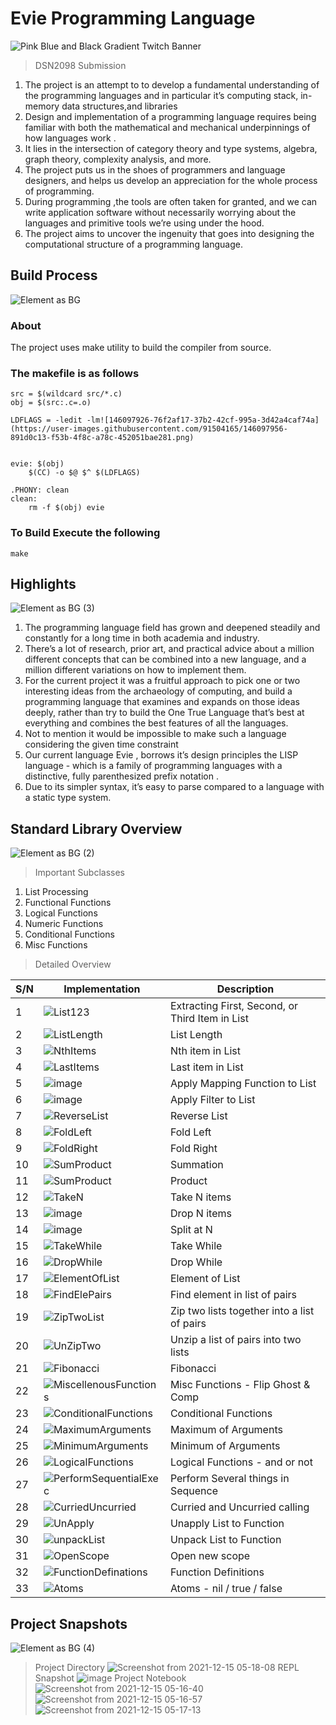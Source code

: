 # Evie Programming Language
![Pink Blue and Black Gradient Twitch Banner](https://user-images.githubusercontent.com/91504165/146093689-11703912-c566-4404-975a-72e24b47708e.png)
> DSN2098 Submission
1. The project is an attempt to to develop a fundamental understanding of the programming languages and in particular it’s computing stack, in-memory data structures,and libraries
2. Design and implementation of a programming language requires being familiar with both the mathematical and mechanical underpinnings of how languages work . 
3. It lies in the intersection of category theory and type systems, algebra, graph theory, complexity analysis, and more. 
4. The project  puts us in the shoes of programmers and language designers, and helps us develop an appreciation for the whole process of programming.
5. During programming ,the tools are often taken for granted, and we can write application software without necessarily worrying about the languages and primitive tools we’re using under the hood. 
6. The project aims to uncover the ingenuity that goes into designing the computational structure of a programming language.
## Build Process
![Element as BG](https://user-images.githubusercontent.com/91504165/146094391-f1d7625c-7ae0-4e9d-bbda-3b57d193429a.png)
### About
The project uses make utility to build the compiler from source.

### The makefile is as follows 
```
src = $(wildcard src/*.c)
obj = $(src:.c=.o)

LDFLAGS = -ledit -lm![146097926-76f2af17-37b2-42cf-995a-3d42a4caf74a](https://user-images.githubusercontent.com/91504165/146097956-891d0c13-f53b-4f8c-a78c-452051bae281.png)


evie: $(obj)
	$(CC) -o $@ $^ $(LDFLAGS)

.PHONY: clean
clean:
	rm -f $(obj) evie

```

### To Build Execute the following

```make```
## Highlights
![Element as BG (3)](https://user-images.githubusercontent.com/91504165/146094408-60d8879e-2947-472f-af05-fc0ab0624894.png)

1. The programming language field has grown and deepened steadily and constantly for a long time in both academia and industry. 
2. There’s a lot of research, prior art, and practical advice about a million different concepts that can be combined into a new language, and a million different variations on how to implement them.
3. For the current project it was a fruitful approach to pick one or two interesting ideas from the archaeology of computing, and build a programming language that examines and expands on those ideas deeply, rather than try to build the One True Language that’s best at everything and combines the best features of all the languages. 
4. Not to mention it would be impossible to make such a language considering the given time constraint
5. Our current language Evie , borrows it’s design principles the LISP language - which is a family of programming languages with a distinctive, fully parenthesized prefix notation . 
6. Due to its simpler syntax, it’s easy to parse compared to a language with a static type system.

## Standard Library Overview
![Element as BG (2)](https://user-images.githubusercontent.com/91504165/146094420-883a2a8d-5f55-4fb2-827b-82efc9ec8cf5.png)

>Important Subclasses
1. List Processing
2. Functional Functions
3. Logical Functions
4. Numeric Functions
5. Conditional Functions
6. Misc Functions

>Detailed Overview

| S/N |Implementation|Description|
|--|--|--|
| 1 | ![List123](https://user-images.githubusercontent.com/91504165/146090873-c6885622-1951-4d25-be8a-41af82aee51e.png)| Extracting First, Second, or Third Item in List |
| 2 | ![ListLength](https://user-images.githubusercontent.com/91504165/146090928-5dca693d-ab2a-4623-a4f0-1bdac427293b.png) | List Length |
| 3 |![NthItems](https://user-images.githubusercontent.com/91504165/146090942-d3498519-1030-4156-85b6-4446647ae474.png)  | Nth item in List |
| 4 | ![LastItems](https://user-images.githubusercontent.com/91504165/146090967-9dbb8860-144e-42c3-9506-ee68c81af6bd.png) | Last item in List |
| 5 | ![image](https://user-images.githubusercontent.com/91504165/146092226-c8f46c0d-819b-4805-a4fc-397e1a51f345.png)| Apply Mapping Function to List |
| 6 | ![image](https://user-images.githubusercontent.com/91504165/146092248-e3c6359e-3e7a-421c-9678-85cd8c715fa4.png) | Apply Filter to List |
| 7 | ![ReverseList](https://user-images.githubusercontent.com/91504165/146091629-b8b1df71-392d-4018-877a-98f96d8ee843.png) | Reverse List |
| 8 | ![FoldLeft](https://user-images.githubusercontent.com/91504165/146091069-015c1900-5c9c-4f49-ac4d-e8087d23d778.png) | Fold Left |
| 9 | ![FoldRight](https://user-images.githubusercontent.com/91504165/146091082-5d65cc00-5139-458e-adcc-be08bd64f140.png) | Fold Right |
| 10 | ![SumProduct](https://user-images.githubusercontent.com/91504165/146091098-822f88e1-7a66-42d0-a9bc-12b01473d8b6.png) | Summation |
| 11 | ![SumProduct](https://user-images.githubusercontent.com/91504165/146091112-d9d7cf2e-48db-4a11-b8af-7a93c23202bd.png) | Product |
| 12 | ![TakeN](https://user-images.githubusercontent.com/91504165/146091119-10bdb20e-1e11-46af-859f-9e189dd6bfce.png) | Take N items |
| 13 | ![image](https://user-images.githubusercontent.com/91504165/146092399-e5bc3f2f-9b10-4c9f-917f-cc8f795d4e62.png) | Drop N items |
| 14 | ![image](https://user-images.githubusercontent.com/91504165/146092431-903ae9b3-e34e-4f32-ae67-6b6f84947812.png)  | Split at N |
| 15 |![TakeWhile](https://user-images.githubusercontent.com/91504165/146091155-ef324cfe-e6ae-404f-9e3d-62f61605ed52.png)  | Take While |
| 16 | ![DropWhile](https://user-images.githubusercontent.com/91504165/146091195-2723c89b-7c23-418c-9879-b8c47e6a7cee.png) | Drop While |
| 17 | ![ElementOfList](https://user-images.githubusercontent.com/91504165/146091209-e78d555e-9ca6-44c8-923f-8a12c026a555.png) | Element of List |
| 18 | ![FindElePairs](https://user-images.githubusercontent.com/91504165/146091501-21ef525f-857c-41a0-bf99-94c078fcb8ba.png) | Find element in list of pairs |
| 19 | ![ZipTwoList](https://user-images.githubusercontent.com/91504165/146091486-b5837d83-d3d0-46b8-9e7e-22ff601cd0e4.png) | Zip two lists together into a list of pairs |
| 20 | ![UnZipTwo](https://user-images.githubusercontent.com/91504165/146091493-112bc316-b9cc-45bd-bf32-d94a8bbee8fa.png) | Unzip a list of pairs into two lists |
| 21 | ![Fibonacci](https://user-images.githubusercontent.com/91504165/146091460-95552852-c18e-4fb2-af22-1dafb8d945ef.png) | Fibonacci |
| 22 | ![MiscellenousFunctions](https://user-images.githubusercontent.com/91504165/146091470-eab748ea-95f8-4a06-961f-58ad6f08aca3.png) | Misc Functions - Flip Ghost & Comp |
| 23 | ![ConditionalFunctions](https://user-images.githubusercontent.com/91504165/146091606-e00aabba-4b21-4999-a9a8-3b6160c3be51.png) | Conditional Functions|
| 24 | ![MaximumArguments](https://user-images.githubusercontent.com/91504165/146091602-065c0032-6323-4496-bb65-ef4c1c20b5bf.png) | Maximum of Arguments |
| 25 | ![MinimumArguments](https://user-images.githubusercontent.com/91504165/146091597-05f57140-9800-4c60-9c87-8defa4de7566.png) | Minimum of Arguments |
| 26 | ![LogicalFunctions](https://user-images.githubusercontent.com/91504165/146091591-8d4b2c50-eb3a-4e40-8a7d-1a0ff9209086.png) | Logical Functions - and or not |
| 27 | ![PerformSequentialExec](https://user-images.githubusercontent.com/91504165/146091583-746a0ece-d6d4-456a-8ef6-11fc252d80c0.png) | Perform Several things in Sequence |
| 28 | ![CurriedUncurried](https://user-images.githubusercontent.com/91504165/146091581-483c0cc7-a095-4e07-8132-ed31c0c377af.png) | Curried and Uncurried calling |
| 29 | ![UnApply](https://user-images.githubusercontent.com/91504165/146091577-18ccf05d-93f0-4e9c-afdc-bea55323dfb8.png) | Unapply List to Function |
| 30 | ![unpackList](https://user-images.githubusercontent.com/91504165/146091571-aa303aa0-6b72-403e-9b3f-69896df3f894.png) | Unpack List to Function |
| 31 | ![OpenScope](https://user-images.githubusercontent.com/91504165/146091567-184b7d15-d8fc-49ff-afd3-8c7c6d3fc8f0.png) | Open new scope |
| 32 | ![FunctionDefinations](https://user-images.githubusercontent.com/91504165/146091561-0298e9e4-baef-4a2e-9037-b71a7148c7f3.png) | Function Definitions |
| 33 | ![Atoms](https://user-images.githubusercontent.com/91504165/146091553-6a9ed667-5c1a-40d8-be4b-e4822f26d90b.png) | Atoms - nil / true / false |

## Project Snapshots
![Element as BG (4)](https://user-images.githubusercontent.com/91504165/146098573-057c1e30-e13d-4ebe-8465-c21b6362ec99.png)
> Project Directory
> ![Screenshot from 2021-12-15 05-18-08](https://user-images.githubusercontent.com/91504165/146097654-da223d6e-acb2-4b45-8f35-418a655fe91b.png)
> REPL Snapshot
> ![image](https://user-images.githubusercontent.com/91504165/146098091-d1da6772-c9b5-4a03-a970-b142280933ab.png)
> Project Notebook
> ![Screenshot from 2021-12-15 05-16-40](https://user-images.githubusercontent.com/91504165/146097476-7d498eaf-9e45-430f-a274-b45134862b19.png)
> ![Screenshot from 2021-12-15 05-16-57](https://user-images.githubusercontent.com/91504165/146097536-6e7edd15-b2fd-4262-af5b-895b971d6b01.png)
> ![Screenshot from 2021-12-15 05-17-13](https://user-images.githubusercontent.com/91504165/146097633-00de2bae-b2d5-4d79-b18a-60438ae4f9ec.png)
